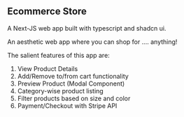 ## Ecommerce Store

A Next-JS web app built with typescript and shadcn ui.

An aesthetic web app where you can shop for .... anything!

The salient features of this app are:
  1. View Product Details
  2. Add/Remove to/from cart functionality
  3. Preview Product (Modal Component)
  4. Category-wise product listing
  5. Filter products based on size and color
  6. Payment/Checkout with Stripe API
